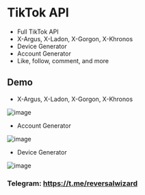 # TikTok API

- Full TikTok API
- X-Argus, X-Ladon, X-Gorgon, X-Khronos
- Device Generator
- Account Generator
- Like, follow, comment, and more

## Demo
- X-Argus, X-Ladon, X-Gorgon, X-Khronos
  
![image](https://github.com/wizardreversal/TikTok-API/assets/138551194/e33efd1c-aacc-4e14-bd83-86c19bf9320e)

- Account Generator

![image](https://github.com/wizardreversal/TikTok-API/assets/138551194/ec6096ba-e7ca-4a69-b832-458fedc4f816)

- Device Generator

![image](https://github.com/wizardreversal/TikTok-API/assets/138551194/163c45e0-7ee1-406a-b153-8e5b1e80301b)

### Telegram: https://t.me/reversalwizard
